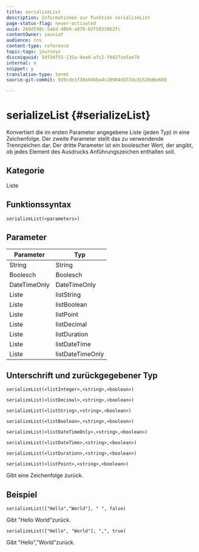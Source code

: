 ```yaml
---
title: serializeList
description: Informationen zur Funktion serializeList
page-status-flag: never-activated
uuid: 269d590c-5a6d-40b9-a879-02f5033863fc
contentOwner: sauviat
audience: rns
content-type: reference
topic-tags: journeys
discoiquuid: 5df34f55-135a-4ea8-afc2-f9427ce5ae7b
internal: n
snippet: y
translation-type: tm+mt
source-git-commit: 939cde1f30a946ba4c20984dd72dcd1526d6e608

---
```



# serializeList {#serializeList}

Konvertiert die im ersten Parameter angegebene Liste (jeden Typ) in eine Zeichenfolge. Der zweite Parameter stellt das zu verwendende Trennzeichen dar. Der dritte Parameter ist ein boolescher Wert, der angibt, ob jedes Element des Ausdrucks Anführungszeichen enthalten soll.

## Kategorie

Liste

## Funktionssyntax

`serializeList(<parameters>)`

## Parameter

| Parameter | Typ |
|-----------|------------------|
| String | String |
| Boolesch | Boolesch |
| DateTimeOnly | DateTimeOnly |
| Liste | listString |
| Liste | listBoolean |
| Liste | listPoint |
| Liste | listDecimal |
| Liste | listDuration |
| Liste | listDateTime |
| Liste | listDateTimeOnly |

## Unterschrift und zurückgegebener Typ

`serializeList(<listInteger>,<string>,<boolean>)`

`serializeList(<listDecimal>,<string>,<boolean>)`

`serializeList(<listString>,<string>,<boolean>)`

`serializeList(<listBoolean>,<string>,<boolean>)`

`serializeList(<listDateTimeOnly>,<string>,<boolean>)`

`serializeList(<listDateTime>,<string>,<boolean>)`

`serializeList(<listDuration>,<string>,<boolean>)`

`serializeList(<listPoint>,<string>,<boolean>)`

Gibt eine Zeichenfolge zurück.

## Beispiel

`serializeList(["Hello","World"], " ", false)`

Gibt &quot;Hello World&quot;zurück.

`serializeList(["Hello", "World"], ",", true)`

Gibt &quot;Hello&quot;,&quot;World&quot;zurück.
